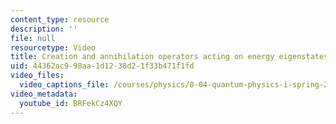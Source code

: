 ```yaml
---
content_type: resource
description: ''
file: null
resourcetype: Video
title: Creation and annihilation operators acting on energy eigenstates
uid: 44362ac9-98aa-1d12-38d2-1f33b471f1fd
video_files:
  video_captions_file: /courses/physics/8-04-quantum-physics-i-spring-2016/video-lectures/part-2/creation-and-annihilation-operators-acting-on-energy-eigenstates/BRFekCz4XQY.vtt
video_metadata:
  youtube_id: BRFekCz4XQY
---
```

